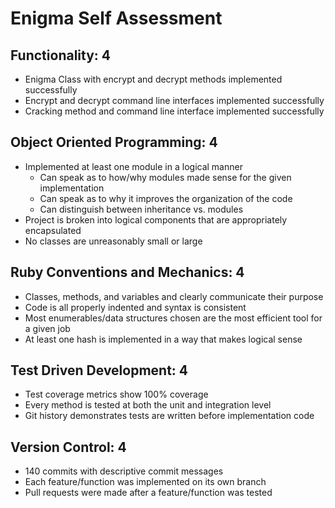 # Enigma Self Assessment

## Functionality: 4

- Enigma Class with encrypt and decrypt methods implemented successfully
- Encrypt and decrypt command line interfaces implemented successfully
- Cracking method and command line interface implemented successfully

## Object Oriented Programming: 4

- Implemented at least one module in a logical manner
  - Can speak as to how/why modules made sense for the given implementation
  - Can speak as to why it improves the organization of the code
  - Can distinguish between inheritance vs. modules
- Project is broken into logical components that are appropriately encapsulated
- No classes are unreasonably small or large

## Ruby Conventions and Mechanics: 4

- Classes, methods, and variables and clearly communicate their purpose
- Code is all properly indented and syntax is consistent
- Most enumerables/data structures chosen are the most efficient tool for a given job
- At least one hash is implemented in a way that makes logical sense

## Test Driven Development: 4

- Test coverage metrics show 100% coverage
- Every method is tested at both the unit and integration level
- Git history demonstrates tests are written before implementation code

## Version Control: 4

- 140 commits with descriptive commit messages
- Each feature/function was implemented on its own branch
- Pull requests were made after a feature/function was tested
